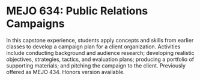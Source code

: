 # MEJO 634: Public Relations Campaigns

In this capstone experience, students apply concepts and skills from earlier classes to develop a campaign plan for a client organization. Activities include conducting background and audience research; developing realistic objectives, strategies, tactics, and evaluation plans; producing a portfolio of supporting materials; and pitching the campaign to the client. Previously offered as MEJO 434. Honors version available.